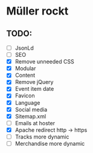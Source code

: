 # Müller rockt

## TODO:

- [ ] JsonLd
- [ ] SEO
- [x] Remove unneeded CSS
- [x] Modular
- [x] Content
- [x] Remove jQuery
- [x] Event item date
- [x] Favicon
- [x] Language
- [x] Social media
- [x] Sitemap.xml
- [ ] Emails at hoster
- [x] Apache redirect http -> https
- [ ] Tracks more dynamic
- [ ] Merchandise more dynamic
